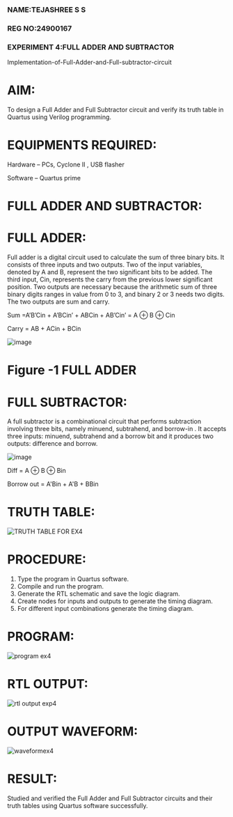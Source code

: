 ### NAME:TEJASHREE S S
### REG NO:24900167
### EXPERIMENT 4:FULL ADDER AND SUBTRACTOR

Implementation-of-Full-Adder-and-Full-subtractor-circuit

# AIM:
To design a Full Adder and Full Subtractor circuit and verify its truth table in Quartus using Verilog programming.

# EQUIPMENTS REQUIRED:
Hardware – PCs, Cyclone II , USB flasher

Software – Quartus prime

# FULL ADDER AND SUBTRACTOR:

# FULL ADDER:
Full adder is a digital circuit used to calculate the sum of three binary bits. It consists of three inputs and two outputs. Two of the input variables, denoted by A and B, represent the two significant bits to be added. The third input, Cin, represents the carry from the previous lower significant position. Two outputs are necessary because the arithmetic sum of three binary digits ranges in value from 0 to 3, and binary 2 or 3 needs two digits. The two outputs are sum and carry.

Sum =A’B’Cin + A’BCin’ + ABCin + AB’Cin’ = A ⊕ B ⊕ Cin 

Carry = AB + ACin + BCin

![image](https://github.com/naavaneetha/FULL_ADDER_SUBTRACTOR/assets/154305477/0f30ba51-5ffb-4198-845f-18e054f675e7)

# Figure -1 FULL ADDER

# FULL SUBTRACTOR:

A full subtractor is a combinational circuit that performs subtraction involving three bits, namely minuend, subtrahend, and borrow-in . It accepts three inputs: minuend, subtrahend and a borrow bit and it produces two outputs: difference and borrow.

![image](https://github.com/naavaneetha/FULL_ADDER_SUBTRACTOR/assets/154305477/02b24f51-ab51-4304-9ad6-7b81ffc1ead5)

Diff = A ⊕ B ⊕ Bin 

Borrow out = A'Bin + A'B + BBin

# TRUTH TABLE:
![TRUTH TABLE FOR EX4](https://github.com/user-attachments/assets/c1f6c943-f462-4582-8ebd-e945a82ae6d5)

# PROCEDURE:

1. Type the program in Quartus software.
 2. Compile and run the program.
 3. Generate the RTL schematic and save the logic diagram.
 4. Create nodes for inputs and outputs to generate the timing diagram.
 5. For different input combinations generate the timing diagram.
# PROGRAM:

![program ex4](https://github.com/user-attachments/assets/bc6f2a95-f944-4fcb-94fa-c3fd379c4cec)


# RTL OUTPUT:
![rtl output exp4](https://github.com/user-attachments/assets/191879b2-465c-4e71-9046-0ddc00ef6217)

# OUTPUT WAVEFORM:
![waveformex4](https://github.com/user-attachments/assets/084240df-435a-4f27-9460-eb33ccf4fe6d)

# RESULT:

Studied and verified the Full Adder and Full Subtractor circuits and their truth tables using Quartus software successfully.



